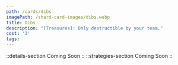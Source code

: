 ```yaml
---
path: /cards/dibs
imagePath: /shard-card-images/dibs.webp
title: Dibs
description: "[Treasures]: Only destructible by your team."
cost: '3'
tags:
---
```

::details-section
Coming Soon
::
::strategies-section
Coming Soon
::